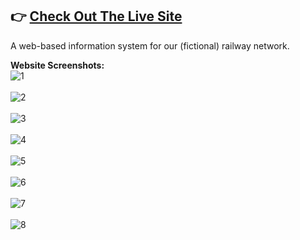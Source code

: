 👉 [**Check Out The Live Site**](https://railwayinfosystem-production.up.railway.app/)
---
A web-based information system for our (fictional) railway network.<br>

<b>Website Screenshots:</b><br>
![1](https://github.com/FahadH31/railway-system-website/assets/129327022/b9f4f38d-d7b7-40c1-8f09-f9a8b8d0cf40)<br><br>
![2](https://github.com/FahadH31/railway-system-website/assets/129327022/3774cd13-4d13-47af-819b-cf35fae440c6)<br><br>
![3](https://github.com/FahadH31/railway-system-website/assets/129327022/d49fa8d5-2de8-4cbb-b583-cd594a4d1310)<br><br>
![4](https://github.com/FahadH31/railway-system-website/assets/129327022/53e2fbd1-9ca2-49e2-8505-1e5257b7990f)<br><br>
![5](https://github.com/FahadH31/railway-system-website/assets/129327022/402d90ea-9908-4a24-9ce2-04872458b2e2)<br><br>
![6](https://github.com/FahadH31/railway-system-website/assets/129327022/a8fc1c17-6b5e-4a61-94f5-79ebfcb990f6)<br><br>
![7](https://github.com/FahadH31/railway-system-website/assets/129327022/361bed92-a24e-4da7-a209-4acdfd9af2a8)<br><br>
![8](https://github.com/FahadH31/railway-system-website/assets/129327022/bf07429a-b73f-40a0-996c-20d0052fbfe9)<br><br>
